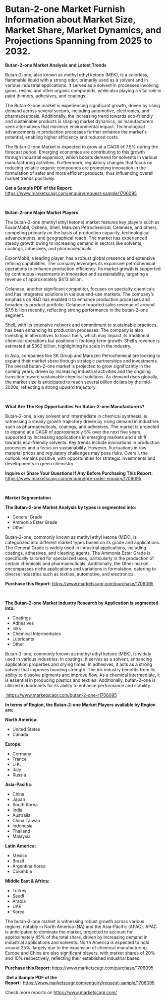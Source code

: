 <p><h1>Butan-2-one Market Furnish Information about Market Size, Market Share, Market Dynamics, and Projections Spanning from 2025 to 2032.</h1></p><p><strong>Butan-2-one Market Analysis and Latest Trends</strong></p>
<p><p>Butan-2-one, also known as methyl ethyl ketone (MEK), is a colorless, flammable liquid with a strong odor, primarily used as a solvent and in various industrial applications. It serves as a solvent in processes involving gums, resins, and other organic compounds, while also playing a vital role in paint thinners, adhesives, and coatings.</p><p>The Butan-2-one market is experiencing significant growth, driven by rising demand across several sectors, including automotive, electronics, and pharmaceuticals. Additionally, the increasing trend towards eco-friendly and sustainable products is shaping market dynamics, as manufacturers seek alternatives that minimize environmental impact. Technological advancements in production processes further enhance the market's potential, enabling higher efficiency and reduced costs.</p><p>The Butan-2-one Market is expected to grow at a CAGR of 7.5% during the forecast period. Emerging economies are contributing to this growth through industrial expansion, which boosts demand for solvents in various manufacturing activities. Furthermore, regulatory changes that focus on reducing volatile organic compounds are prompting innovation in the formulation of safer and more efficient products, thus influencing overall market trends positively.</p></p>
<p><strong>Get a Sample PDF of the Report:&nbsp;</strong> <a href="https://www.marketscagr.com/enquiry/request-sample/1706095?utm_campaign=3578&utm_medium=2&utm_source=Github&utm_content=ia&utm_term=27032025&utm_id=butan-2-one">https://www.marketscagr.com/enquiry/request-sample/1706095</a></p>
<p>&nbsp;</p>
<p><strong>Butan-2-one Major Market Players</strong></p>
<p><p>The butan-2-one (methyl ethyl ketone) market features key players such as ExxonMobil, Oxiteno, Shell, Maruzen Petrochemical, Celanese, and others, competing primarily on the basis of production capacity, technological advancements, and geographical reach. The market has experienced steady growth owing to increasing demand in sectors like solvents, coatings, adhesives, and pharmaceuticals.</p><p>ExxonMobil, a leading player, has a robust global presence and extensive refining capabilities. The company leverages its expansive petrochemical operations to enhance production efficiency. Its market growth is supported by continuous investments in innovation and sustainability, targeting a revenue of approximately $413 billion.</p><p>Celanese, another significant competitor, focuses on specialty chemicals and has integrated solutions in various end-use markets. The company’s emphasis on R&D has enabled it to enhance production processes and broaden its product portfolio. Celanese reported sales revenue of around $7.5 billion recently, reflecting strong performance in the butan-2-one segment.</p><p>Shell, with its extensive network and commitment to sustainable practices, has been enhancing its production processes. The company is also investing in alternatives to fossil fuels, which may impact its traditional chemical operations but positions it for long-term growth. Shell’s revenue is estimated at $363 billion, highlighting its scale in the industry.</p><p>In Asia, companies like SK Group and Maruzen Petrochemical are looking to expand their market share through strategic partnerships and investments. The overall butan-2-one market is projected to grow significantly in the coming years, driven by increasing industrial activities and the ongoing transition toward sustainable chemical solutions. As demand rises globally, the market size is anticipated to reach several billion dollars by the mid-2020s, reflecting a strong upward trajectory.</p></p>
<p>&nbsp;</p>
<p><strong>What Are The Key Opportunities For Butan-2-one Manufacturers?</strong></p>
<p><p>Butan-2-one, a key solvent and intermediate in chemical synthesis, is witnessing a steady growth trajectory driven by rising demand in industries such as pharmaceuticals, coatings, and adhesives. The market is projected to expand at a CAGR of approximately 5% over the next five years, supported by increasing applications in emerging markets and a shift towards eco-friendly solvents. Key trends include innovations in production processes and a focus on sustainability. However, fluctuations in raw material prices and regulatory challenges may pose risks. Overall, the outlook remains positive, with opportunities for strategic investments and developments in green chemistry.</p></p>
<p><strong>Inquire or Share Your Questions If Any Before Purchasing This Report:</strong> <a href="https://www.marketscagr.com/enquiry/pre-order-enquiry/1706095?utm_campaign=3578&utm_medium=2&utm_source=Github&utm_content=ia&utm_term=27032025&utm_id=butan-2-one">https://www.marketscagr.com/enquiry/pre-order-enquiry/1706095</a></p>
<p>&nbsp;</p>
<p><strong>Market Segmentation</strong></p>
<p><strong>The Butan-2-one Market Analysis by types is segmented into:</strong></p>
<p><ul><li>General Grade</li><li>Ammonia Ester Grade</li><li>Other</li></ul></p>
<p><p>Butan-2-one, commonly known as methyl ethyl ketone (MEK), is categorized into different market types based on its grade and applications. The General Grade is widely used in industrial applications, including coatings, adhesives, and cleaning agents. The Ammonia Ester Grade is specifically tailored for specialized uses, particularly in the production of certain chemicals and pharmaceuticals. Additionally, the Other market encompasses niche applications and variations in formulation, catering to diverse industries such as textiles, automotive, and electronics.</p></p>
<p><strong>Purchase this Report:&nbsp;</strong><a href="https://www.marketscagr.com/purchase/1706095?utm_campaign=3578&utm_medium=2&utm_source=Github&utm_content=ia&utm_term=27032025&utm_id=butan-2-one">https://www.marketscagr.com/purchase/1706095</a></p>
<p>&nbsp;</p>
<p><strong>The Butan-2-one Market Industry Research by Application is segmented into:</strong></p>
<p><ul><li>Coatings</li><li>Adhesives</li><li>Inks</li><li>Chemical Intermediates</li><li>Lubricants</li><li>Other</li></ul></p>
<p><p>Butan-2-one, commonly known as methyl ethyl ketone (MEK), is widely used in various industries. In coatings, it serves as a solvent, enhancing application properties and drying times. In adhesives, it acts as a strong solvent that improves bonding strength. The ink industry benefits from its ability to dissolve pigments and improve flow. As a chemical intermediate, it is essential in producing plastics and textiles. Additionally, butan-2-one is utilized in lubricants for its ability to enhance performance and stability.</p></p>
<p><a href="https://www.marketscagr.com/butan-2-one-r1706095?utm_campaign=3578&utm_medium=2&utm_source=Github&utm_content=ia&utm_term=27032025&utm_id=butan-2-one">&nbsp;https://www.marketscagr.com/butan-2-one-r1706095</a></p>
<p><strong>In terms of Region, the Butan-2-one Market Players available by Region are:</strong></p>
<p>
    <p> <strong> North America: </strong>
        <ul>
            <li>United States</li>
            <li>Canada</li>
        </ul>
        </p> 
    <p> <strong> Europe: </strong>
        <ul>
            <li>Germany</li>
            <li>France</li>
            <li>U.K.</li>
            <li>Italy</li>
            <li>Russia</li>
        </ul>
        </p> 
    <p> <strong> Asia-Pacific: </strong>
        <ul>
            <li>China</li>
            <li>Japan</li>
            <li>South Korea</li>
            <li>India</li>
            <li>Australia</li>
            <li>China Taiwan</li>
            <li>Indonesia</li>
            <li>Thailand</li>
            <li>Malaysia</li>
        </ul>
        </p> 
    <p> <strong> Latin America: </strong>
        <ul>
            <li>Mexico</li>
            <li>Brazil</li>
            <li>Argentina Korea</li>
            <li>Colombia</li>
        </ul>
        </p> 
    <p> <strong> Middle East & Africa: </strong>
        <ul>
            <li>Turkey</li>
            <li>Saudi</li>
            <li>Arabia</li>
            <li>UAE</li>
            <li>Korea</li>
        </ul>
    </p>
    </p>
<p><p>The butan-2-one market is witnessing robust growth across various regions, notably in North America (NA) and the Asia-Pacific (APAC). APAC is anticipated to dominate the market, projected to account for approximately 45% of the total share, driven by increasing demand in industrial applications and solvents. North America is expected to hold around 25%, largely due to the expansion of chemical manufacturing. Europe and China are also significant players, with market shares of 20% and 10% respectively, reflecting their established industrial bases.</p></p>
<p><strong>Purchase this Report: </strong><a href="https://www.marketscagr.com/purchase/1706095?utm_campaign=3578&utm_medium=2&utm_source=Github&utm_content=ia&utm_term=27032025&utm_id=butan-2-one">https://www.marketscagr.com/purchase/1706095</a></p>
<p>&nbsp;<strong>Get a Sample PDF of the Report:&nbsp;&nbsp;</strong><a href="https://www.marketscagr.com/enquiry/request-sample/1706095?utm_campaign=3578&utm_medium=2&utm_source=Github&utm_content=ia&utm_term=27032025&utm_id=butan-2-one">https://www.marketscagr.com/enquiry/request-sample/1706095</a></p>
<p><strong></strong></p>
<p>Check more reports on <a href="https://www.marketscagr.com/?utm_campaign=3578&utm_medium=2&utm_source=Github&utm_content=ia&utm_term=27032025&utm_id=butan-2-one">https://www.marketscagr.com/</a></p>